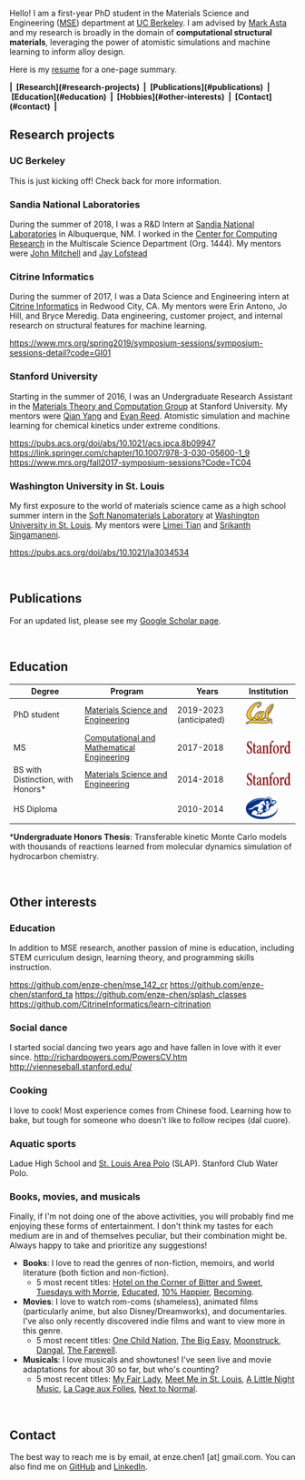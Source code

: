 <!--- | [Research](#Research-projects) | [Publications](#Publications) | [Education](#Education) | [Hobbies](#Other-interests) | [Contact](#Contact) | -->


Hello! I am a first-year PhD student in the Materials Science and Engineering ([MSE](https://www.mse.berkeley.edu/)) department at [UC Berkeley](https://www.berkeley.edu/). I am advised by [Mark Asta](https://www.mse.berkeley.edu/ourfaculty/astam) and my research is broadly in the domain of **computational structural materials**, leveraging the power of atomistic simulations and machine learning to inform alloy design.

Here is my <a href="enze-chen.github.io/files/resume_enze.pdf" target="_blank">resume</a> for a one-page summary.

<b>
| &nbsp;[Research](#research-projects)&nbsp; | &nbsp;[Publications](#publications)&nbsp; | &nbsp;[Education](#education)&nbsp; | &nbsp;[Hobbies](#other-interests)&nbsp; | &nbsp;[Contact](#contact)&nbsp; |
</b>


## Research projects

### UC Berkeley
This is just kicking off! Check back for more information.

### Sandia National Laboratories
During the summer of 2018, I was a R&D Intern at [Sandia National Laboratories](https://www.sandia.gov/) in Albuquerque, NM. I worked in the [Center for Computing Research](https://cfwebprod.sandia.gov/cfdocs/CompResearch/index.cfm) in the Multiscale Science Department (Org. 1444). My mentors were [John Mitchell](https://cfwebprod.sandia.gov/cfdocs/CompResearch/templates/insert/profile.cfm?jamitch) and [Jay Lofstead](https://cfwebprod.sandia.gov/cfdocs/CompResearch/templates/insert/profile.cfm?gflofst)

### Citrine Informatics
During the summer of 2017, I was a Data Science and Engineering intern at [Citrine Informatics](https://citrine.io) in Redwood City, CA. My mentors were Erin Antono, Jo Hill, and Bryce Meredig. Data engineering, customer project, and internal research on structural features for machine learning.

https://www.mrs.org/spring2019/symposium-sessions/symposium-sessions-detail?code=GI01

### Stanford University
Starting in the summer of 2016, I was an Undergraduate Research Assistant in the [Materials Theory and Computation Group](https://reedgroup.stanford.edu/index.html) at Stanford University. My mentors were [Qian Yang](http://www.qianyanglab.com/) and [Evan Reed](https://reedgroup.stanford.edu/staff/evanreed.html). Atomistic simulation and machine learning for chemical kinetics under extreme conditions.

https://pubs.acs.org/doi/abs/10.1021/acs.jpca.8b09947
https://link.springer.com/chapter/10.1007/978-3-030-05600-1_9
https://www.mrs.org/fall2017-symposium-sessions?Code=TC04


### Washington University in St. Louis
My first exposure to the world of materials science came as a high school summer intern in the [Soft Nanomaterials Laboratory](https://softnano.wustl.edu/) at [Washington University in St. Louis](https://wustl.edu/). My mentors were [Limei Tian](https://engineering.tamu.edu/biomedical/profiles/tian-limei.html) and [Srikanth Singamaneni](https://engineering.wustl.edu/Profiles/Pages/Srikanth-Singamaneni.aspx).

https://pubs.acs.org/doi/abs/10.1021/la3034534


<br>

## Publications
For an updated list, please see my [Google Scholar page](https://scholar.google.com/citations?user=MMkofM4AAAAJ&hl=en).



<br>

## Education
| Degree | Program | Years | Institution |
| --- | --- | --- | --- |
| PhD student | [Materials Science and Engineering](https://www.mse.berkeley.edu/) | 2019-2023 (anticipated) | [<img src='fig/cal_logo.png' alt='Cal' height='50'/>](https://www.berkeley.edu) |
| MS | [Computational and Mathematical Engineering](https://icme.stanford.edu/) | 2017-2018 | [<img src='fig/stanford_logo.png' alt='Stanford' height='30'/>](https://www.stanford.edu) |
| BS with Distinction, with Honors* | [Materials Science and Engineering](https://mse.stanford.edu) | 2014-2018 | [<img src='fig/stanford_logo.png' alt='Stanford' height='30'/>](https://www.stanford.edu) |
| HS Diploma | | 2010-2014 | [<img src='fig/ladue_logo.jpg' alt='Ladue' height='40'/>](https://lhwhs.ladueschools.net/) |

\***Undergraduate Honors Thesis**: Transferable kinetic Monte Carlo models with thousands of reactions learned from molecular dynamics simulation of hydrocarbon chemistry.


<br>

## Other interests

### Education
In addition to MSE research, another passion of mine is education, including STEM curriculum design, learning theory, and programming skills instruction.

https://github.com/enze-chen/mse_142_cr
https://github.com/enze-chen/stanford_ta
https://github.com/enze-chen/splash_classes
https://github.com/CitrineInformatics/learn-citrination

### Social dance
I started social dancing two years ago and have fallen in love with it ever since.
http://richardpowers.com/PowersCV.htm
http://vienneseball.stanford.edu/

### Cooking
I love to cook! Most experience comes from Chinese food. Learning how to bake, but tough for someone who doesn't like to follow recipes (dal cuore).

### Aquatic sports
Ladue High School and [St. Louis Area Polo](http://www.leagueathletics.com/?org=stlouisareapolo) (SLAP). Stanford Club Water Polo.

### Books, movies, and musicals
Finally, if I'm not doing one of the above activities, you will probably find me enjoying these forms of entertainment. I don't think my tastes for each medium are in and of themselves peculiar, but their combination might be. Always happy to take and prioritize any suggestions!

* **Books**: I love to read the genres of non-fiction, memoirs, and world literature (both fiction and non-fiction).
    * 5 most recent titles: [Hotel on the Corner of Bitter and Sweet](https://www.goodreads.com/book/show/3367956-hotel-on-the-corner-of-bitter-and-sweet), [Tuesdays with Morrie](https://www.goodreads.com/book/show/6900.Tuesdays_with_Morrie), [Educated](https://www.goodreads.com/book/show/35133922-educated), [10% Happier](https://www.goodreads.com/book/show/18505796-10-happier), [Becoming](https://www.goodreads.com/book/show/38746485-becoming).
* **Movies**: I love to watch rom-coms (shameless), animated films (particularly anime, but also Disney/Dreamworks), and documentaries. I've also only recently discovered indie films and want to view more in this genre.
    * 5 most recent titles: [One Child Nation](https://www.imdb.com/title/tt8923482/), [The Big Easy](https://www.imdb.com/title/tt0092654/), [Moonstruck](https://www.imdb.com/title/tt0093565), [Dangal](https://www.imdb.com/title/tt5074352/), [The Farewell](https://www.imdb.com/title/tt8637428/).
* **Musicals**: I love musicals and showtunes! I've seen live and movie adaptations for about 30 so far, but who's counting?
    * 5 most recent titles: [My Fair Lady](https://en.wikipedia.org/wiki/My_Fair_Lady_(film)), [Meet Me in St. Louis](https://en.wikipedia.org/wiki/Meet_Me_in_St._Louis), [A Little Night Music](https://en.wikipedia.org/wiki/A_Little_Night_Music), [La Cage aux Folles](https://en.wikipedia.org/wiki/La_Cage_aux_Folles_(musical)), [Next to Normal](https://en.wikipedia.org/wiki/Next_to_Normal).


<br> 

## Contact
The best way to reach me is by email, at enze.chen1 [at] gmail.com. You can also find me on [GitHub](https://github.com/enze-chen) and [LinkedIn](https://www.linkedin.com/in/enzechen/).

<br>